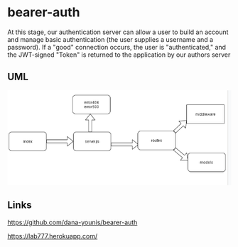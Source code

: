 # bearer-auth
At this stage, our authentication server can allow a user to build an account and manage basic authentication (the user supplies a username and a password). If a "good" connection occurs, the user is "authenticated," and the JWT-signed "Token" is returned to the application by our authors server



## UML

![uml](uml.png)

## Links
https://github.com/dana-younis/bearer-auth

https://lab777.herokuapp.com/




